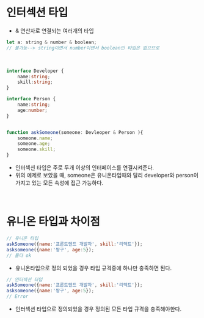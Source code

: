 # 인터섹션 타입

- & 연산자로 연결되는 여러개의 타입

```javascript
let a: string & number & boolean;
// 불가능--> string이면서 number이면서 boolean인 타입은 없으므로	
```

<br/>

```typescript
interface Developer {
    name:string;
    skill:string;
}

interface Person {
    name:string;
    age:number;
}


function askSomeone(someone: Devleoper & Person ){
    someone.name;
    someone.age;
    someone.skill; 
} 

```

- 인터섹션 타입은 주로 두개 이상의 인터페이스를 연결시켜준다.
- 위의 예제로 보았을 때, someone은 유니온타입때와 달리 developer와 person이 가지고 있는 모든 속성에 접근 가능하다. 



<br/>

# 유니온 타입과 차이점

```javascript
// 유니온 타입
askSomeone({name:'프론트엔드 개발자', skill:'리액트'});
asksomeone({name:'짱구', age:5}); 
// 둘다 ok

```

- 유니온타입으로 정의 되었을 경우 타입 규격중에 하나만 충족하면 된다.

```javascript
// 인터섹션 타입 
askSomeone({name:'프론트엔드 개발자', skill:'리액트'});
asksomeone({name:'짱구', age:5}); 
// Error
```

- 인터섹션 타입으로 정의되었을 경우 정의된 모든 타입 규격을 충족해야한다. 